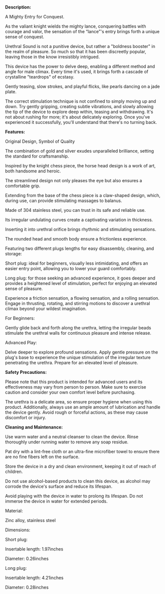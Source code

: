 **Description:**   

A Mighty Entry for Conquest.

As the valiant knight wields the mighty lance, conquering battles with courage and valor, the sensation of the “lance”'s entry brings forth a unique sense of conquest.

Urethral Sound is not a punitive device, but rather a "boldness booster" in the realm of pleasure. So much so that it has been discreetly popular, leaving those in the know irresistibly intrigued.

  

This device has the power to delve deep, enabling a different method and angle for male climax. Every time it's used, it brings forth a cascade of crystalline "teardrops" of ecstasy.

Gently teasing, slow strokes, and playful flicks, like pearls dancing on a jade plate.

The correct stimulation technique is not confined to simply moving up and down. Try gently gripping, creating subtle vibrations, and slowly allowing the tip of the device to explore deep within, teasing and withdrawing. It's not about rushing for more; it's about delicately exploring. Once you've experienced it successfully, you'll understand that there's no turning back.

  

**Features:**

Original Design, Symbol of Quality

The combination of gold and silver exudes unparalleled brilliance, setting the standard for craftsmanship.

Inspired by the knight chess piece, the horse head design is a work of art, both handsome and heroic.

The streamlined design not only pleases the eye but also ensures a comfortable grip.

Extending from the base of the chess piece is a claw-shaped design, which, during use, can provide stimulating massages to balanus.

Made of 304 stainless steel, you can trust in its safe and reliable use.

Its irregular undulating curves create a captivating variation in thickness.

Inserting it into urethral orifice brings rhythmic and stimulating sensations.

The rounded head and smooth body ensure a frictionless experience.

Featuring two different plugs lengths for easy disassembly, cleaning, and storage:

Short plug: ideal for beginners, visually less intimidating, and offers an easier entry point, allowing you to lower your guard comfortably.

Long plug: for those seeking an advanced experience, it goes deeper and provides a heightened level of stimulation, perfect for enjoying an elevated sense of pleasure.

Experience a friction sensation, a flowing sensation, and a rolling sensation. Engage in thrusting, rotating, and stirring motions to discover a urethral climax beyond your wildest imagination.

For Beginners:

Gently glide back and forth along the urethra, letting the irregular beads stimulate the urethral walls for continuous pleasure and intense release.

Advanced Play:

Delve deeper to explore profound sensations. Apply gentle pressure on the plug's base to experience the unique stimulation of the irregular texture penetrating the urethra. Prepare for an elevated level of pleasure.

**Safety Precautions:**

Please note that this product is intended for advanced users and its effectiveness may vary from person to person. Make sure to exercise caution and consider your own comfort level before purchasing.

The urethra is a delicate area, so ensure proper hygiene when using this product. Additionally, always use an ample amount of lubrication and handle the device gently. Avoid rough or forceful actions, as these may cause discomfort or injury.

**Cleaning and Maintenance:**

Use warm water and a neutral cleanser to clean the device. Rinse thoroughly under running water to remove any soap residue.

Pat dry with a lint-free cloth or an ultra-fine microfiber towel to ensure there are no fine fibers left on the surface.

Store the device in a dry and clean environment, keeping it out of reach of children.

Do not use alcohol-based products to clean this device, as alcohol may corrode the device's surface and reduce its lifespan.

Avoid playing with the device in water to prolong its lifespan. Do not immerse the device in water for extended periods.

  

Material:

Zinc alloy, stainless steel

  

Dimensions:

Short plug:

Insertable length: 1.97inches

Diameter: 0.26inches

  

Long plug:

Insertable length: 4.21inches

Diameter: 0.28inches